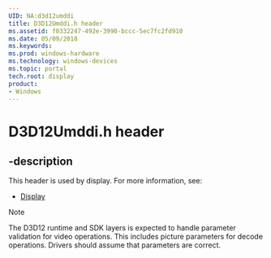 ```yaml
---
UID: NA:d3d12umddi
title: D3D12Umddi.h header
ms.assetid: f0332247-492e-3990-bccc-5ec7fc2fd910
ms.date: 05/09/2018
ms.keywords:
ms.prod: windows-hardware
ms.technology: windows-devices
ms.topic: portal
tech.root: display
product:
- Windows
---
```


# D3D12Umddi.h header


## -description


This header is used by display. For more information, see:

- [Display](../_display/index.md)

>[!NOTE]
>The D3D12 runtime and SDK layers is expected to handle parameter validation for video operations. This includes picture parameters for decode operations. Drivers should assume that parameters are correct.
